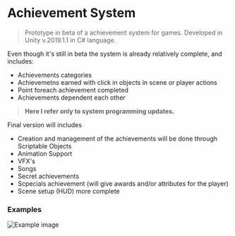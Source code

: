 # Achievement System

> Prototype in beta of a achievement system for games. Developed in Unity v.2019.1.1 in C# language. 

Even though it's still in beta the system is already relatively complete, and includes:


- Achievements categories
- Achievemetns earned with click in objects in scene or player actions
- Point foreach achievement completed
- Achievements dependent each other



> **Here I refer only to system programming updates.** 



Final version will includes

- Creation and management of the achievements will be done through Scriptable Objects
- Animation Support
- VFX's
- Songs
- Secret achievements
- Scpecials achievement (will give awards and/or attributes for the player)
- Scene setup (HUD) more complete 

### Examples


![Example image](https://user-images.githubusercontent.com/40044188/63468549-8e8afa80-c43e-11e9-9ec2-0444d6a06821.png)

 
